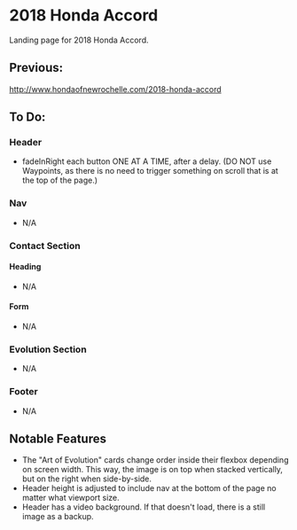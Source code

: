 # 2018 Honda Accord

Landing page for 2018 Honda Accord.

## Previous:

http://www.hondaofnewrochelle.com/2018-honda-accord

## To Do:

### Header

- fadeInRight each button ONE AT A TIME, after a delay. (DO NOT use Waypoints, as there is no need to trigger something on scroll that is at the top of the page.)

### Nav

- N/A

### Contact Section

#### Heading

- N/A

#### Form

- N/A

### Evolution Section

- N/A

### Footer

- N/A

## Notable Features

- The "Art of Evolution" cards change order inside their flexbox depending on screen width. This way, the image is on top when stacked vertically, but on the right when side-by-side.
- Header height is adjusted to include nav at the bottom of the page no matter what viewport size.
- Header has a video background. If that doesn't load, there is a still image as a backup.